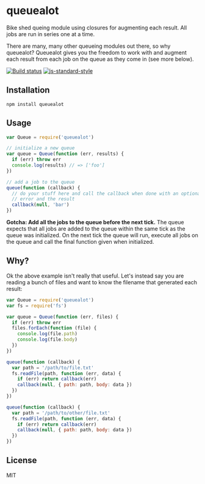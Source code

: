 # queuealot

Bike shed queing module using closures for augmenting each result. All
jobs are run in series one at a time.

There are many, many other queueing modules out there, so why queuealot?
Queuealot gives you the freedom to work with and augment each result
from each job on the queue as they come in (see more below).

[![Build status](https://travis-ci.org/watson/queuealot.svg?branch=master)](https://travis-ci.org/watson/queuealot)
[![js-standard-style](https://img.shields.io/badge/code%20style-standard-brightgreen.svg?style=flat)](https://github.com/feross/standard)

## Installation

```
npm install queuealot
```

## Usage

```js
var Queue = require('queuealot')

// initialize a new queue
var queue = Queue(function (err, results) {
  if (err) throw err
  console.log(results) // => ['foo']
})

// add a job to the queue
queue(function (callback) {
  // do your stuff here and call the callback when done with an optional
  // error and the result
  callback(null, 'bar')
})
```

**Gotcha: Add all the jobs to the queue before the next tick.** The
queue expects that all jobs are added to the queue within the same tick
as the queue was initialized. On the next tick the queue will run,
execute all jobs on the queue and call the final function given when
initialized.

## Why?

Ok the above example isn't really that useful. Let's instead say you are
reading a bunch of files and want to know the filename that generated
each result:

```js
var Queue = require('queuealot')
var fs = require('fs')

var queue = Queue(function (err, files) {
  if (err) throw err
  files.forEach(function (file) {
    console.log(file.path)
    console.log(file.body)
  })
})

queue(function (callback) {
  var path = '/path/to/file.txt'
  fs.readFile(path, function (err, data) {
    if (err) return callback(err)
    callback(null, { path: path, body: data })
  })
})

queue(function (callback) {
  var path = '/path/to/other/file.txt'
  fs.readFile(path, function (err, data) {
    if (err) return callback(err)
    callback(null, { path: path, body: data })
  })
})
```

## License

MIT
